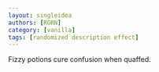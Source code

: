 ```yaml
---
layout: singleidea
authors: [RGRN]
category: [vanilla]
tags: [randomized description effect]
---
```

Fizzy potions cure confusion when quaffed.
